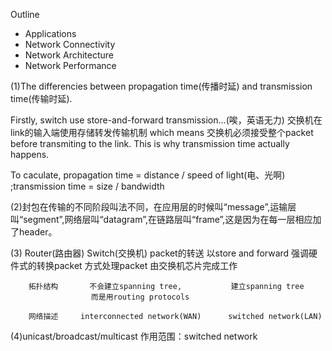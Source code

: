 Outline
* Applications
* Network Connectivity
* Network Architecture
* Network Performance

(1)The differencies between propagation time(传播时延) and transmission time(传输时延).

Firstly, switch use store-and-forward transmission...(唉，英语无力) 交换机在link的输入端使用存储转发传输机制 which means 交换机必须接受整个packet before transmiting to the link. This is why transmission time actually happens.

To caculate, propagation time = distance / speed of light(电、光啊)
             ;transmission time = size / bandwidth

(2)封包在传输的不同阶段叫法不同，在应用层的时候叫“message”,运输层叫“segment”,网络层叫“datagram”,在链路层叫“frame”,这是因为在每一层相应加了header。

(3)                       Router(路由器)                  Switch(交换机)
      packet的转送     以store and forward            强调硬件式的转换packet
                         方式处理packet               由交换机芯片完成工作

        拓扑结构       不会建立spanning tree,           建立spanning tree
                      而是用routing protocols

        网络描述     interconnected network(WAN)      switched network(LAN)
(4)unicast/broadcast/multicast
作用范围：switched network
